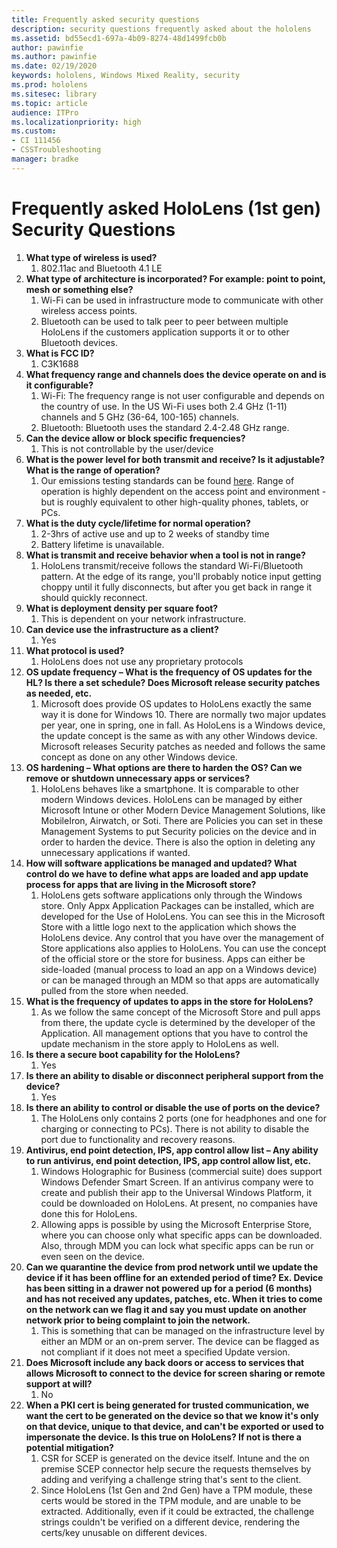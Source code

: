 ```yaml
---
title: Frequently asked security questions
description: security questions frequently asked about the hololens
ms.assetid: bd55ecd1-697a-4b09-8274-48d1499fcb0b
author: pawinfie
ms.author: pawinfie
ms.date: 02/19/2020
keywords: hololens, Windows Mixed Reality, security
ms.prod: hololens
ms.sitesec: library
ms.topic: article
audience: ITPro
ms.localizationpriority: high
ms.custom: 
- CI 111456
- CSSTroubleshooting
manager: bradke
---
```


# Frequently asked HoloLens (1st gen) Security Questions

1. **What type of wireless is used?**
    1. 802.11ac and Bluetooth 4.1 LE
1. **What type of architecture is incorporated?  For example: point to point, mesh or something else?**
    1. Wi-Fi can be used in infrastructure mode to communicate with other wireless access points.
    1. Bluetooth can be used to talk peer to peer between multiple HoloLens if the customers application supports it or to other Bluetooth devices.
1. **What is FCC ID?**
    1. C3K1688
1. **What frequency range and channels does the device operate on and is it configurable?**
    1. Wi-Fi: The frequency range is not user configurable and depends on the country of use. In the US Wi-Fi uses both 2.4 GHz (1-11) channels and 5 GHz (36-64, 100-165) channels.
    1. Bluetooth: Bluetooth uses the standard 2.4-2.48 GHz range.
1. **Can the device allow or block specific frequencies?**
    1. This is not controllable by the user/device
1. **What is the power level for both transmit and receive? Is it adjustable? What is the range of operation?**
    1. Our emissions testing standards can be found [here](https://fccid.io/C3K1688). Range of operation is highly dependent on the access point and environment - but is roughly equivalent to other high-quality phones, tablets, or PCs.
1. **What is the duty cycle/lifetime for normal operation?**
    1. 2-3hrs of active use and up to 2 weeks of standby time
    1. Battery lifetime is unavailable.
1. **What is transmit and receive behavior when a tool is not in range?**
    1. HoloLens transmit/receive follows the standard Wi-Fi/Bluetooth pattern. At the edge of its range, you'll probably notice input getting choppy until it fully disconnects, but after you get back in range it should quickly reconnect.
1. **What is deployment density per square foot?**
    1. This is dependent on your network infrastructure.
1. **Can device use the infrastructure as a client?**
    1. Yes
1. **What protocol is used?**
    1. HoloLens does not use any proprietary protocols
1. **OS update frequency – What is the frequency of OS updates for the HL?  Is there a set schedule?  Does Microsoft release security patches as needed, etc.**
    1. Microsoft does provide OS updates to HoloLens exactly the same way it is done for Windows 10. There are normally two major updates per year, one in spring, one in fall. As HoloLens is a Windows device, the update concept is the same as with any other Windows device. Microsoft releases Security patches as needed and follows the same concept as done on any other Windows device.
1. **OS hardening – What options are there to harden the OS?  Can we remove or shutdown unnecessary apps or services?**
    1. HoloLens behaves like a smartphone. It is comparable to other modern Windows devices. HoloLens can be managed by either Microsoft Intune or other Modern Device Management Solutions, like MobileIron, Airwatch, or Soti. There are Policies you can set in these Management Systems to put Security policies on the device and in order to harden the device. There is also the option in deleting any unnecessary applications if wanted.
1. **How will software applications be managed and updated? What control do we have to define what apps are loaded and app update process for apps that are living in the Microsoft store?**
    1. HoloLens gets software applications only through the Windows store. Only Appx Application Packages can be installed, which are developed for the Use of HoloLens. You can see this in the Microsoft Store with a little logo next to the application which shows the HoloLens device. Any control that you have over the management of Store applications also applies to HoloLens. You can use the concept of the official store or the store for business. Apps can either be side-loaded (manual process to load an app on a Windows device) or can be managed through an MDM so that apps are automatically pulled from the store when needed.
1. **What is the frequency of updates to apps in the store for HoloLens?**
    1. As we follow the same concept of the Microsoft Store and pull apps from there, the update cycle is determined by the developer of the Application. All management options that you have to control the update mechanism in the store apply to HoloLens as well.
1. **Is there a secure boot capability for the HoloLens?**
    1. Yes
1. **Is there an ability to disable or disconnect peripheral support from the device?**
    1. Yes
1. **Is there an ability to control or disable the use of ports on the device?**
    1. The HoloLens only contains 2 ports (one for headphones and one for charging or connecting to PCs). There is not ability to disable the port due to functionality and recovery reasons.
1. **Antivirus, end point detection, IPS, app control allow list – Any ability to run antivirus, end point detection, IPS, app control allow list, etc.**
    1. Windows Holographic for Business (commercial suite) does support Windows Defender Smart Screen. If an antivirus company were to create and publish their app to the Universal Windows Platform, it could be downloaded on HoloLens. At present, no companies have done this for HoloLens.
    1. Allowing apps is possible by using the Microsoft Enterprise Store, where you can choose only what specific apps can be downloaded. Also, through MDM you can lock what specific apps can be run or even seen on the device.
1. **Can we quarantine the device from prod network until we update the device if it has been offline for an extended period of time?  Ex. Device has been sitting in a drawer not powered up for a period (6 months) and has not received any updates, patches, etc.  When it tries to come on the network can we flag it and say you must update on another network prior to being complaint to join the network.**
    1. This is something that can be managed on the infrastructure level by either an MDM or an on-prem server. The device can be flagged as not compliant if it does not meet a specified Update version.
1. **Does Microsoft include any back doors or access to services that allows Microsoft to connect to the device for screen sharing or remote support at will?**
    1. No
1. **When a PKI cert is being generated for trusted communication, we want the cert to be generated on the device so that we know it's only on that device, unique to that device, and can't be exported or used to impersonate the device. Is this true on HoloLens? If not is there a potential mitigation?**
    1. CSR for SCEP is generated on the device itself. Intune and the on premise SCEP connector help secure the requests themselves by adding and verifying a challenge string that's sent to the client.
    1. Since HoloLens (1st Gen and 2nd Gen) have a TPM module, these certs would be stored in the TPM module, and are unable to be extracted. Additionally, even if it could be extracted, the challenge strings couldn't be verified on a different device, rendering the certs/key unusable on different devices.
